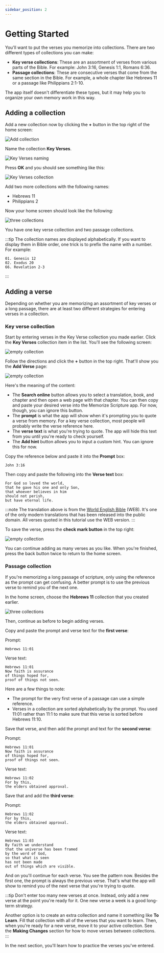 ```yaml
---
sidebar_position: 2
---
```


# Getting Started

You'll want to put the verses you memorize into collections. There are two different types of collections you can make:

- **Key verse collections**: These are an assortment of verses from various parts of the Bible. For example: John 3:16, Genesis 1:1, Romans 6:36.
- **Passage collections**: These are consecutive verses that come from the same section in the Bible. For example, a whole chapter like Hebrews 11 or a passage like Philippians 2:1-10.

The app itself doesn't differentiate these types, but it may help you to organize your own memory work in this way.

## Adding a collection

Add a new collection now by clicking the **+** button in the top right of the home screen:

<div class="bordered-image">

![Add collection](img/collection-1.png)
</div>


Name the collection **Key Verses**. 

<div class="bordered-image">

![Key Verses naming](img/collection-2.png)
</div>

Press **OK** and you should see something like this:

<div class="bordered-image">

![Key Verses collection](img/collection-3.png)
</div>

Add two more collections with the following names:

- Hebrews 11
- Philippians 2

Now your home screen should look like the following:

<div class="bordered-image">

![three collections](img/collection-4.png)
</div>

You have one key verse collection and two passage collections.

:::tip
The collection names are displayed alphabetically. If you want to display them in Bible order, one trick is to prefix the name with a number. For example:

```
01. Genesis 12
02. Exodus 20
66. Revelation 2-3
```
:::

## Adding a verse

Depending on whether you are memorizing an assortment of key verses or a long passage, there are at least two different strategies for entering verses in a collection.

### Key verse collection

Start by entering verses in the Key Verse collection you made earlier. Click the **Key Verses** collection item in the list. You'll see the following screen:

<div class="bordered-image">

![empty collection](img/add-verse-1.png)
</div>

Follow the directions and click the **+** button in the top right. That'll show you the **Add Verse** page:

<div class="bordered-image">

![empty collection](img/add-verse-2.png)
</div>

Here's the meaning of the content:

- The **Search online** button allows you to select a translation, book, and chapter and then open a web page with that chapter. You can then copy and paste your desired verse into the Memorize Scripture app. For now, though, you can ignore this button.
- The **prompt** is what the app will show when it's prompting you to quote a verse from memory. For a key verse collection, most people will probably write the verse reference here.
- The **verse text** is what you're trying to quote. The app will hide this text from you until you're ready to check yourself.
- The **Add hint** button allows you to input a custom hint. You can ignore this for now.

Copy the reference below and paste it into the **Prompt** box:

```text
John 3:16
```

Then copy and paste the following into the **Verse text** box:

```text
For God so loved the world, 
that he gave his one and only Son, 
that whoever believes in him 
should not perish, 
but have eternal life.
```

:::note
The translation above is from the [World English Bible](https://worldenglish.bible/) (WEB). It's one of the only modern translations that has been released into the public domain. All verses quoted in this tutorial use the WEB version.
:::

To save the verse, press the **check mark button** in the top right:

<div class="bordered-image">

![empty collection](img/add-verse-3.png)
</div>

You can continue adding as many verses as you like. When you're finished, press the back button twice to return to the home screen.

### Passage collection

If you're memorizing a long passage of scripture, only using the reference as the prompt can get confusing. A better prompt is to use the previous verse to remind you of the next one.

In the home screen, choose the **Hebrews 11** collection that you created earlier.

<div class="bordered-image">

![three collections](img/collection-4.png)
</div>

Then, continue as before to begin adding verses.

Copy and paste the prompt and verse text for the **first verse**:

Prompt:

```text
Hebrews 11:01
```

Verse text:

```text
Hebrews 11:01
Now faith is assurance 
of things hoped for, 
proof of things not seen.
```

Here are a few things to note:

- The prompt for the very first verse of a passage can use a simple reference.
- Verses in a collection are sorted alphabetically by the prompt. You used 11:01 rather than 11:1 to make sure that this verse is sorted before Hebrews 11:10.

Save that verse, and then add the prompt and text for the **second verse**:

Prompt:

```text
Hebrews 11:01
Now faith is assurance 
of things hoped for, 
proof of things not seen.
```

Verse text:

```text
Hebrews 11:02
For by this, 
the elders obtained approval. 
```

Save that and add the **third verse**:

Prompt:

```text
Hebrews 11:02
For by this, 
the elders obtained approval.
```

Verse text:

```text
Hebrews 11:03
By faith we understand 
that the universe has been framed 
by the word of God, 
so that what is seen 
has not been made 
out of things which are visible.
```

And on you'll continue for each verse. You see the pattern now. Besides the first one, the prompt is always the previous verse. That's what the app will show to remind you of the next verse that you're trying to quote.

:::tip
Don't enter too many new verses at once. Instead, only add a new verse at the point you're ready for it. One new verse a week is a good long-term strategy.

Another option is to create an extra collection and name it something like **To Learn**. Fill that collection with all of the verses that you want to learn. Then, when you're ready for a new verse, move it to your active collection. See the **Making Changes** section for how to move verses between collections.
:::

In the next section, you'll learn how to practice the verses you've entered.
